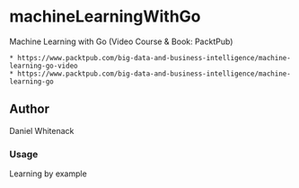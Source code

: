# machineLearningWithGo
Machine Learning with Go  (Video Course &amp; Book: PacktPub) 
    
    * https://www.packtpub.com/big-data-and-business-intelligence/machine-learning-go-video
    * https://www.packtpub.com/big-data-and-business-intelligence/machine-learning-go

## Author
Daniel Whitenack

### Usage
Learning by example
